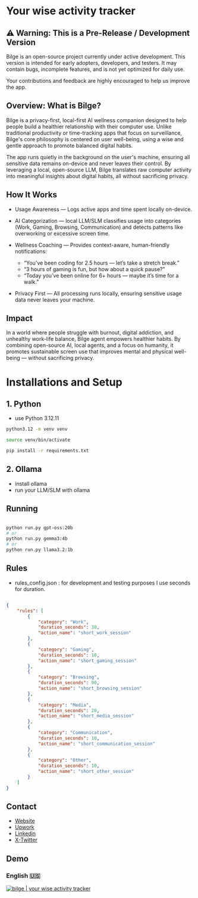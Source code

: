 # Your wise activity tracker


## ⚠️ Warning: This is a Pre-Release / Development Version

Bilge is an open-source project currently under active development. This version is intended for early adopters, developers, and testers. It may contain bugs, incomplete features, and is not yet optimized for daily use.

Your contributions and feedback are highly encouraged to help us improve the app.

## Overview: What is Bilge?

Bilge is a privacy-first, local-first AI wellness companion designed to help people build a healthier relationship with their computer use. Unlike traditional productivity or time-tracking apps that focus on surveillance, Bilge's core philosophy is centered on user well-being, using a wise and gentle approach to promote balanced digital habits.

The app runs quietly in the background on the user's machine, ensuring all sensitive data remains on-device and never leaves their control. By leveraging a local, open-source LLM, Bilge translates raw computer activity into meaningful insights about digital habits, all without sacrificing privacy.


## How It Works

- Usage Awareness — Logs active apps and time spent locally on-device.

- AI Categorization — local LLM/SLM classifies usage into categories (Work, Gaming, Browsing, Communication) and detects patterns like overworking or excessive screen time.

- Wellness Coaching — Provides context-aware, human-friendly notifications:
    - “You’ve been coding for 2.5 hours — let’s take a stretch break.”
    - “3 hours of gaming is fun, but how about a quick pause?”
    - “Today you’ve been online for 6+ hours — maybe it’s time for a walk.”

- Privacy First — All processing runs locally, ensuring sensitive usage data never leaves your machine.

## Impact

In a world where people struggle with burnout, digital addiction, and unhealthy work-life balance, Bilge agent empowers healthier habits. By combining open-source AI, local agents, and a focus on humanity, it promotes sustainable screen use that improves mental and physical well-being — without sacrificing privacy.

# Installations and Setup

## 1. Python
- use Python 3.12.11

```bash
python3.12 -m venv venv

source venv/bin/activate

pip install -r requirements.txt

```

## 2. Ollama
- install ollama
- run your LLM/SLM with ollama

## Running

```bash

python run.py gpt-oss:20b
# or
python run.py gemma3:4b
# or
python run.py llama3.2:1b

```

## Rules
- rules_config.json : for development and testing purposes I use seconds for duration.

```json

{
    "rules": [
        {
            "category": "Work",
            "duration_seconds": 30,
            "action_name": "short_work_session"
        },
        {
            "category": "Gaming",
            "duration_seconds": 10,
            "action_name": "short_gaming_session"
        },
        {
            "category": "Browsing",
            "duration_seconds": 90,
            "action_name": "short_browsing_session"
        },
        {
            "category": "Media",
            "duration_seconds": 20,
            "action_name": "short_media_session"
        },
        {
            "category": "Communication",
            "duration_seconds": 10,
            "action_name": "short_communication_session"
        },
        {
            "category": "Other",
            "duration_seconds": 10,
            "action_name": "short_other_session"
        }
    ]
}
```

## Contact

- [Website](https://kayace.com)
- [Upwork](https://www.upwork.com/freelancers/~01250366c1d60c34c3)
- [Linkedin](https://www.linkedin.com/in/adnan-kayace)
- [X-Twitter](https://x.com/adnankayace)

## Demo

### English 🇺🇸

[![bilge | your wise activity tracker ](https://img.youtube.com/vi/vSkWawoCzTs/0.jpg)](https://www.youtube.com/watch?v=vSkWawoCzTs)

